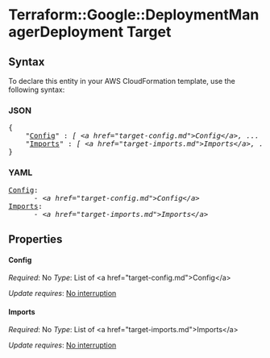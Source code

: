 # Terraform::Google::DeploymentManagerDeployment Target

## Syntax

To declare this entity in your AWS CloudFormation template, use the following syntax:

### JSON

<pre>
{
    "<a href="#config" title="Config">Config</a>" : <i>[ &lt;a href=&#34;target-config.md&#34;&gt;Config&lt;/a&gt;, ... ]</i>,
    "<a href="#imports" title="Imports">Imports</a>" : <i>[ &lt;a href=&#34;target-imports.md&#34;&gt;Imports&lt;/a&gt;, ... ]</i>
}
</pre>

### YAML

<pre>
<a href="#config" title="Config">Config</a>: <i>
      - &lt;a href=&#34;target-config.md&#34;&gt;Config&lt;/a&gt;</i>
<a href="#imports" title="Imports">Imports</a>: <i>
      - &lt;a href=&#34;target-imports.md&#34;&gt;Imports&lt;/a&gt;</i>
</pre>

## Properties

#### Config

_Required_: No
_Type_: List of &lt;a href=&#34;target-config.md&#34;&gt;Config&lt;/a&gt;

_Update requires_: [No interruption](https://docs.aws.amazon.com/AWSCloudFormation/latest/UserGuide/using-cfn-updating-stacks-update-behaviors.html#update-no-interrupt)

#### Imports

_Required_: No
_Type_: List of &lt;a href=&#34;target-imports.md&#34;&gt;Imports&lt;/a&gt;

_Update requires_: [No interruption](https://docs.aws.amazon.com/AWSCloudFormation/latest/UserGuide/using-cfn-updating-stacks-update-behaviors.html#update-no-interrupt)

